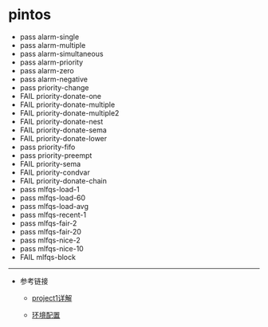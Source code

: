 # pintos
 
 - pass alarm-single
 - pass alarm-multiple
 - pass alarm-simultaneous
 - pass alarm-priority
 - pass alarm-zero
 - pass alarm-negative
 - pass priority-change
 - FAIL priority-donate-one
 - FAIL priority-donate-multiple
 - FAIL priority-donate-multiple2
 - FAIL priority-donate-nest
 - FAIL priority-donate-sema
 - FAIL priority-donate-lower
 - pass priority-fifo
 - pass priority-preempt
 - FAIL priority-sema
 - FAIL priority-condvar
 - FAIL priority-donate-chain
 - pass mlfqs-load-1
 - pass mlfqs-load-60
 - pass mlfqs-load-avg
 - pass mlfqs-recent-1
 - pass mlfqs-fair-2
 - pass mlfqs-fair-20
 - pass mlfqs-nice-2
 - pass mlfqs-nice-10
 - FAIL mlfqs-block


----------


- 参考链接

    - [project1详解][1]

    - [环境配置][2]


  [1]: https://www.cnblogs.com/laiy/p/pintos_project1_thread.html
  [2]: https://arpith.xyz/2016/01/getting-started-with-pintos/
